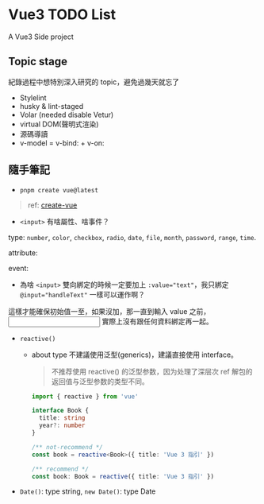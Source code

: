 # Vue3 TODO List

A Vue3 Side project

## Topic stage

紀錄過程中想特別深入研究的 topic，避免過幾天就忘了

- Stylelint
- husky & lint-staged
- Volar (needed disable Vetur)
- virtual DOM(聲明式渲染)
- 源碼導讀
- v-model = v-bind: + v-on:

## 隨手筆記

- `pnpm create vue@latest`

> ref: [create-vue](https://github.com/vuejs/create-vue)

- `<input>`
  有啥屬性、啥事件？

type: `number`, `color`, `checkbox`, `radio`, `date`, `file`, `month`, `password`, `range`, `time`.

attribute:

event:

- 為啥 `<input>` 雙向綁定的時候一定要加上 `:value="text"`，我只綁定 `@input="handleText"` 一樣可以運作啊？

這樣才能確保初始值一至，如果沒加，那一直到輸入 value 之前，<input> 實際上沒有跟任何資料綁定再一起。

- `reactive()`

  - about type
    不建議使用泛型(generics)，建議直接使用 interface。

    > 不推荐使用 reactive() 的泛型参数，因为处理了深层次 ref 解包的返回值与泛型参数的类型不同。

    ```typescript
    import { reactive } from 'vue'

    interface Book {
      title: string
      year?: number
    }

    /** not-recommend */
    const book = reactive<Book>({ title: 'Vue 3 指引' })

    /** recommend */
    const book: Book = reactive({ title: 'Vue 3 指引' })
    ```

- `Date()`: type string, `new Date()`: type Date
